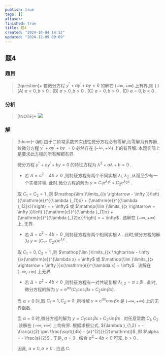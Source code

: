 ```yaml
---
publish: true
tags: []
aliases: 
finished: true
title: 题4
created: "2024-10-04 14:12"
updated: "2024-12-09 09:09"
---
```

## 题4
### 题目
> [!question]+
> 若微分方程 ${y}^{\prime \prime } + a{y}^{\prime } + {by} = 0$ 的解在 $\left( {-\infty , + \infty }\right)$ 上有界,则 ( )
> (A) $a < 0, b > 0$ . 
> (B) $a > 0, b > 0$ . 
> (C) $a = 0, b > 0$ . 
> (D) $a = 0, b < 0$ .
### 分析
> [!NOTE]+
> ![](https://img.hwenyi.live/202412091709753.webp)
### 解
> [!done]-
> (解) 由于二阶常系数齐次线性微分方程必有零解,而零解为有界解,故微分方程 ${y}^{\prime \prime } + a{y}^{\prime } + {by}$ $= 0$ 必然存在 $\left( {-\infty , + \infty }\right)$ 上的有界解. 本题实际上是要求此方程的所有解都有界.
> 
> 微分方程 ${y}^{\prime \prime } + a{y}^{\prime } + {by} = 0$ 的特征方程为 ${\lambda }^{2} + {a\lambda } + b = 0$ .
> 
> - 若 $\Delta = {a}^{2} - {4b} > 0$ ,则特征方程有两个不同实根 ${\lambda }_{1},{\lambda }_{2}$ ,从而至少有一个实根非零. 此时,微分方程的解为 $y = {C}_{1}{\mathrm{e}}^{{\lambda }_{1}x} + {C}_{2}{\mathrm{e}}^{{\lambda }_{2}x}$ .
> 
> 取 ${C}_{1} = {C}_{2} = 1$ ,则 $\mathop{\lim }\limits_{{x \rightarrow - \infty }}\left( {{\mathrm{e}}^{{\lambda }_{1}x} + {\mathrm{e}}^{{\lambda }_{2}x}}\right) = + \infty$ 或 $\mathop{\lim }\limits_{{x \rightarrow + \infty }}\left( {{\mathrm{e}}^{{\lambda }_{1}x} + {\mathrm{e}}^{{\lambda }_{2}x}}\right) = + \infty$ . 该解在 $\left( {-\infty , + \infty }\right)$ 上. 无界.
> 
> - 若 $\Delta = {a}^{2} - {4b} = 0$ ,则特征方程有两个相同实根 $\lambda$ . 此时,微分方程的解为 $y = \left( {{C}_{1} + }\right.$ $\left. {{C}_{2}x}\right) {\mathrm{e}}^{\lambda x}$ .
> 
> 取 ${C}_{1} = 0,{C}_{2} = 1$ ,则 $\mathop{\lim }\limits_{{x \rightarrow - \infty }}x{\mathrm{e}}^{\lambda x} = \infty$ 或 $\mathop{\lim }\limits_{{x \rightarrow + \infty }}x{\mathrm{e}}^{\lambda x} = \infty$ . 该解在 $\left( {-\infty , + \infty }\right)$ 上无界.
> 
> - 若 $\Delta = {a}^{2} - {4b} < 0$ ,则特征方程有一对共轭复根 ${\lambda }_{1,2} = \alpha \pm \beta \mathrm{i}$ . 此时,微分方程的解为 $y = {\mathrm{e}}^{\alpha x}\left( {{C}_{1}\cos {\beta x} + {C}_{2}\sin {\beta x}}\right) .$
> 
> 当 $\alpha \neq 0$ 时,取 ${C}_{1} = 1,{C}_{2} = 0$ ,所得解 $y = {\mathrm{e}}^{\alpha x}\cos {\beta x}$ 是 $\left( {-\infty , + \infty }\right)$ 上的无界函数.
> 
> 当 $\alpha = 0$ 时,微分方程的解为 $y = {C}_{1}\cos {\beta x} + {C}_{2}\sin {\beta x}$ . 对任意常数 ${C}_{1},{C}_{2}$ ,该解在 $\left( {-\infty , + \infty }\right)$ 上均有界. 根据求根公式, ${\lambda }_{1,2} = - \frac{a}{2} \pm \frac{\sqrt{{4b} - {a}^{2}}}{2}\mathrm{i}$ ,即 $\alpha = - \frac{a}{2}$ . 于是, $a = 0$ . 结合 ${a}^{2} - {4b} < 0$ 可知, $b > 0$ .
> 
> 因此, $a = 0, b > 0$ . 应选 C.